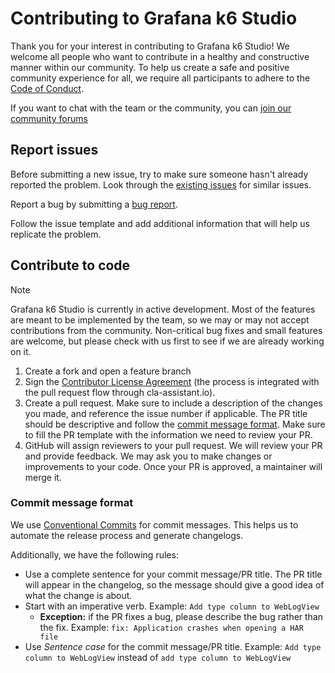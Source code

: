 # Contributing to Grafana k6 Studio

Thank you for your interest in contributing to Grafana k6 Studio! We welcome all people who want to contribute in a healthy and constructive manner within our community. To help us create a safe and positive community experience for all, we require all participants to adhere to the [Code of Conduct](.github/CODE_OF_CONDUCT.md).

If you want to chat with the team or the community, you can [join our community forums](https://community.grafana.com/c/grafana-k6/k6-studio/)

## Report issues

Before submitting a new issue, try to make sure someone hasn't already reported the problem. Look through the [existing issues](https://github.com/grafana/k6-studio/issues) for similar issues.

Report a bug by submitting a [bug report](https://github.com/grafana/k6-studio/issues/new?template=bug.yaml).

Follow the issue template and add additional information that will help us replicate the problem.

## Contribute to code

> [!NOTE]
> Grafana k6 Studio is currently in active development. Most of the features are meant to be implemented by the team, so we may or may not accept contributions from the community.
> Non-critical bug fixes and small features are welcome, but please check with us first to see if we are already working on it.

1. Create a fork and open a feature branch
2. Sign the [Contributor License Agreement](https://cla-assistant.io/grafana/k6-studio) (the process is integrated with the pull request flow through cla-assistant.io).
3. Create a pull request. Make sure to include a description of the changes you made, and reference the issue number if applicable. The PR title should be descriptive and follow the [commit message format](#commit-message-format). Make sure to fill the PR template with the information we need to review your PR.
4. GitHub will assign reviewers to your pull request. We will review your PR and provide feedback. We may ask you to make changes or improvements to your code. Once your PR is approved, a maintainer will merge it.

### Commit message format

We use [Conventional Commits](https://www.conventionalcommits.org/en/v1.0.0/) for commit messages. This helps us to automate the release process and generate changelogs.

Additionally, we have the following rules:

- Use a complete sentence for your commit message/PR title. The PR title will appear in the changelog, so the message should give a good idea of what the change is about.
- Start with an imperative verb. Example: `Add type column to WebLogView`
  - **Exception:** if the PR fixes a bug, please describe the bug rather than the fix. Example: `fix: Application crashes when opening a HAR file`
- Use _Sentence case_ for the commit message/PR title. Example: `Add type column to WebLogView` instead of `add type column to WebLogView`
